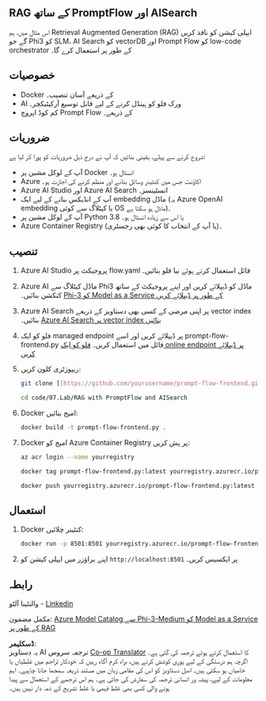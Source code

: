 <!--
CO_OP_TRANSLATOR_METADATA:
{
  "original_hash": "962051ba495487884232e77fda80027f",
  "translation_date": "2025-04-03T06:26:49+00:00",
  "source_file": "code\\07.Lab\\RAG_with_PromptFlow_and_AISearch\\README.md",
  "language_code": "ur"
}
-->
## RAG کے ساتھ PromptFlow اور AISearch

اس مثال میں، ہم Retrieval Augmented Generation (RAG) ایپلی کیشن کو نافذ کریں گے جو Phi3 کو SLM، AI Search کو vectorDB اور Prompt Flow کو low-code orchestrator کے طور پر استعمال کرے گا۔

## خصوصیات

- Docker کے ذریعے آسان تنصیب۔
- AI ورک فلو کو ہینڈل کرنے کے لیے قابل توسیع آرکیٹیکچر۔
- کم کوڈ اپروچ Prompt Flow کے ذریعے۔

## ضروریات

شروع کرنے سے پہلے، یقینی بنائیں کہ آپ نے درج ذیل ضروریات کو پورا کر لیا ہے:

- آپ کے لوکل مشین پر Docker انسٹال ہو۔
- Azure اکاؤنٹ جس میں کنٹینر وسائل بنانے اور منظم کرنے کی اجازت ہو۔
- Azure AI Studio اور Azure AI Search انسٹینسز۔
- آپ کے انڈیکس بنانے کے لیے ایک embedding ماڈل (یہ Azure OpenAI embedding یا کیٹلاگ سے کوئی OS ماڈل ہو سکتا ہے)۔
- آپ کے لوکل مشین پر Python 3.8 یا اس سے زیادہ انسٹال ہو۔
- Azure Container Registry (یا آپ کے انتخاب کا کوئی بھی رجسٹری)۔

## تنصیب

1. Azure AI Studio پروجیکٹ پر flow.yaml فائل استعمال کرتے ہوئے نیا فلو بنائیں۔
2. Azure AI ماڈل کیٹلاگ سے Phi3 ماڈل کو ڈیپلائے کریں اور اپنے پروجیکٹ کے ساتھ کنکشن بنائیں۔ [Phi-3 کو Model as a Service کے طور پر ڈیپلائے کریں](https://learn.microsoft.com/azure/machine-learning/how-to-deploy-models-phi-3?view=azureml-api-2&tabs=phi-3-mini)
3. Azure AI Search پر اپنی مرضی کے کسی بھی دستاویز کے ذریعے vector index بنائیں۔ [Azure AI Search پر vector index بنائیں](https://learn.microsoft.com/azure/search/search-how-to-create-search-index?tabs=portal)
4. فلو کو ایک managed endpoint پر ڈیپلائے کریں اور اسے prompt-flow-frontend.py فائل میں استعمال کریں۔ [فلو کو ایک online endpoint پر ڈیپلائے کریں](https://learn.microsoft.com/azure/ai-studio/how-to/flow-deploy)
5. ریپوزٹری کلون کریں:

    ```sh
    git clone [[https://github.com/yourusername/prompt-flow-frontend.git](https://github.com/microsoft/Phi-3CookBook.git)](https://github.com/microsoft/Phi-3CookBook.git)
    
    cd code/07.Lab/RAG with PromptFlow and AISearch
    ```

6. Docker امیج بنائیں:

    ```sh
    docker build -t prompt-flow-frontend.py .
    ```

7. Docker امیج کو Azure Container Registry پر پش کریں:

    ```sh
    az acr login --name yourregistry
    
    docker tag prompt-flow-frontend.py:latest yourregistry.azurecr.io/prompt-flow-frontend.py:latest
    
    docker push yourregistry.azurecr.io/prompt-flow-frontend.py:latest
    ```

## استعمال

1. Docker کنٹینر چلائیں:

    ```sh
    docker run -p 8501:8501 yourregistry.azurecr.io/prompt-flow-frontend.py:latest
    ```

2. اپنے براؤزر میں ایپلی کیشن کو `http://localhost:8501` پر ایکسیس کریں۔

## رابطہ

والنٹینا آلٹو - [Linkedin](https://www.linkedin.com/in/valentina-alto-6a0590148/)

مکمل مضمون: [Azure Model Catalog سے Phi-3-Medium کو Model as a Service کے طور پر RAG](https://medium.com/@valentinaalto/rag-with-phi-3-medium-as-a-model-as-a-service-from-azure-model-catalog-62e1411948f3)

**ڈسکلیمر**:  
یہ دستاویز AI ترجمہ سروس [Co-op Translator](https://github.com/Azure/co-op-translator) کا استعمال کرتے ہوئے ترجمہ کی گئی ہے۔ اگرچہ ہم درستگی کے لیے پوری کوشش کرتے ہیں، براہ کرم آگاہ رہیں کہ خودکار تراجم میں غلطیاں یا خامیاں ہو سکتی ہیں۔ اصل دستاویز کو اس کی مقامی زبان میں مستند ذریعہ سمجھا جانا چاہیے۔ اہم معلومات کے لیے، پیشہ ور انسانی ترجمہ کی سفارش کی جاتی ہے۔ ہم اس ترجمے کے استعمال سے پیدا ہونے والی کسی بھی غلط فہمی یا غلط تشریح کے ذمہ دار نہیں ہیں۔